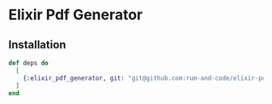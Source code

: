 # Elixir Pdf Generator

## Installation

```elixir
def deps do
  [
    {:elixir_pdf_generator, git: "git@github.com:rum-and-code/elixir-pdf-generator.git"}
  ]
end
```
